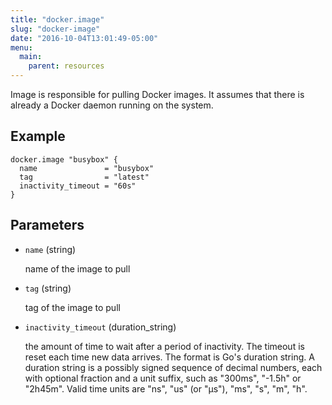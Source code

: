 ```yaml
---
title: "docker.image"
slug: "docker-image"
date: "2016-10-04T13:01:49-05:00"
menu:
  main:
    parent: resources
---
```



Image is responsible for pulling Docker images. It assumes that there is
already a Docker daemon running on the system.


## Example

```hcl
docker.image "busybox" {
  name               = "busybox"
  tag                = "latest"
  inactivity_timeout = "60s"
}

```


## Parameters

- `name` (string)

  name of the image to pull

- `tag` (string)

  tag of the image to pull

- `inactivity_timeout` (duration_string)

  the amount of time to wait after a period of inactivity. The timeout is
reset each time new data arrives. The format is Go's duration string. A
duration string is a possibly signed sequence of decimal numbers, each with
optional fraction and a unit suffix, such as "300ms", "-1.5h" or "2h45m".
Valid time units are "ns", "us" (or "µs"), "ms", "s", "m", "h".


